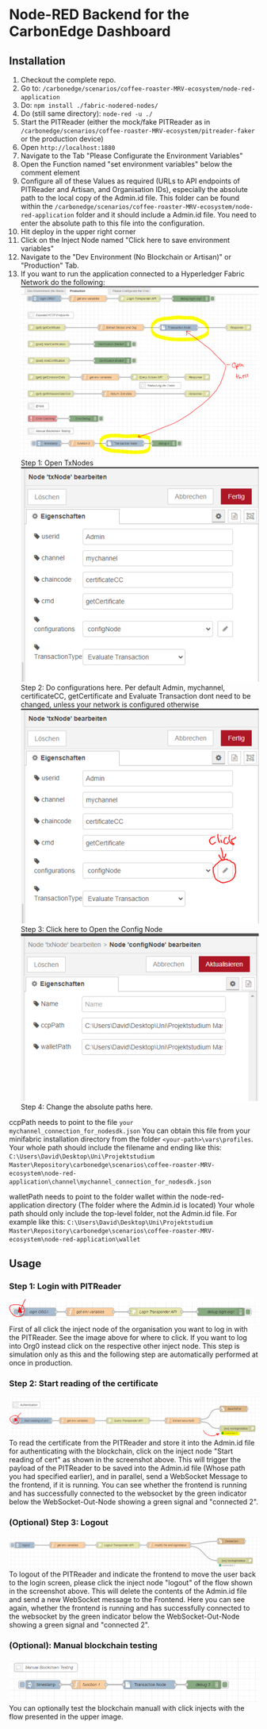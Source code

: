 # Node-RED Backend for the CarbonEdge Dashboard

## Installation

1. Checkout the complete repo.
2. Go to: `/carbonedge/scenarios/coffee-roaster-MRV-ecosystem/node-red-application`
3. Do: `npm install ./fabric-nodered-nodes/`
4. Do (still same directory): `node-red -u ./`
5. Start the PITReader (either the mock/fake PITReader as in `/carbonedge/scenarios/coffee-roaster-MRV-ecosystem/pitreader-faker` or the production device)
6. Open `http://localhost:1880`
7. Navigate to the Tab "Please Configurate the Environment Variables"
8. Open the Function named "set environment variables" below the comment element
9. Configure all of these Values as required (URLs to API endpoints of PITReader and Artisan, and Organisation IDs), especially the absolute path to the local copy of the Admin.id file. This folder can be found within the `/carbonedge/scenarios/coffee-roaster-MRV-ecosystem/node-red-application` folder and it should include a Admin.id file. You need to enter the absolute path to this file into the configuration.
10. Hit deploy in the upper right corner
11. Click on the Inject Node named "Click here to save environment variables"
12. Navigate to the "Dev Environment (No Blockchain or Artisan)" or "Production" Tab.
13. If you want to run the application connected to a Hyperledger Fabric Network do the following: ![Open TxNodes](documentation/TxNodeOpen.PNG "Open TxNodes")
    Step 1: Open TxNodes
    ![configurate TxNode](documentation/configTxNode.PNG "configurate TxNode")
    Step 2: Do configurations here. Per default Admin, mychannel, certificateCC, getCertificate and Evaluate Transaction dont need to be changed, unless your network is configured otherwise
    ![Open Config Node](documentation/editConfigNode.PNG "Open Config Node")
    Step 3: Click here to Open the Config Node
    ![Open Config Node](documentation/configNode.PNG "Open Config Node")
    Step 4: Change the absolute paths here.

ccpPath needs to point to the file `your mychannel_connection_for_nodesdk.json`
You can obtain this file from your minifabric installation directory from the folder `<your-path>\vars\profiles`.
Your whole path should include the filename and ending like this: `C:\Users\David\Desktop\Uni\Projektstudium Master\Repository\carbonedge\scenarios\coffee-roaster-MRV-ecosystem\node-red-application\channel\mychannel_connection_for_nodesdk.json`

walletPath needs to point to the folder wallet within the node-red-application directory (The folder where the Admin.id is located)
Your whole path should only include the top-level folder, not the Admin.id file. For example like this: `C:\Users\David\Desktop\Uni\Projektstudium Master\Repository\carbonedge\scenarios\coffee-roaster-MRV-ecosystem\node-red-application\wallet`

## Usage

### Step 1: Login with PITReader

![Login With Org1](documentation/loginOrg1.PNG "Login With Org1")
First of all click the inject node of the organisation you want to log in with the PITReader. See the image above for where to click. If you want to log into Org0 instead click on the respective other inject node. This step is simulation only as this and the following step are automatically performed at once in production.

### Step 2: Start reading of the certificate

![Read Certificate](documentation/startReadingOfCert.PNG "Read Certificate")
To read the certificate from the PITReader and store it into the Admin.id file for authenticating with the blockchain, click on the inject node "Start reading of cert" as shown in the screenshot above. This will trigger the payload of the PITReader to be saved into the Admin.id file (Whose path you had specified earlier), and in parallel, send a WebSocket Message to the frontend, if it is running. You can see whether the frontend is running and has successfully connected to the websocket by the green indicator below the WebSocket-Out-Node showing a green signal and "connected 2".

### (Optional) Step 3: Logout

![Logout](documentation/logout.PNG "Logout")
To logout of the PITReader and indicate the frontend to move the user back to the login screen, please click the inject node "logout" of the flow shown in the screenshot above. This will delete the contents of the Admin.id file and send a new WebSocket message to the Frontend. Here you can see again, whether the frontend is running and has successfully connected to the websocket by the green indicator below the WebSocket-Out-Node showing a green signal and "connected 2".

### (Optional): Manual blockchain testing

![Manual Blockchain testing](documentation/manualBCTesting.PNG "Manual Blockchain testing")
You can optionally test the blockchain manuall with click injects with the flow presented in the upper image.
